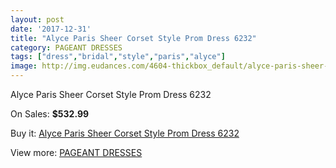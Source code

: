 ```yaml
---
layout: post
date: '2017-12-31'
title: "Alyce Paris Sheer Corset Style Prom Dress 6232"
category: PAGEANT DRESSES
tags: ["dress","bridal","style","paris","alyce"]
image: http://img.eudances.com/4604-thickbox_default/alyce-paris-sheer-corset-style-prom-dress-6232.jpg
---
```

Alyce Paris Sheer Corset Style Prom Dress 6232

On Sales: **$532.99**
<a href="https://www.eudances.com/en/pageant-dresses/1546-alyce-paris-sheer-corset-style-prom-dress-6232.html"><amp-img layout="responsive" width="600" height="600" src="//img.eudances.com/4604-thickbox_default/alyce-paris-sheer-corset-style-prom-dress-6232.jpg" alt="Alyce Paris Sheer Corset Style Prom Dress 6232 0" /></a>
<a href="https://www.eudances.com/en/pageant-dresses/1546-alyce-paris-sheer-corset-style-prom-dress-6232.html"><amp-img layout="responsive" width="600" height="600" src="//img.eudances.com/4605-thickbox_default/alyce-paris-sheer-corset-style-prom-dress-6232.jpg" alt="Alyce Paris Sheer Corset Style Prom Dress 6232 1" /></a>

Buy it: [Alyce Paris Sheer Corset Style Prom Dress 6232](https://www.eudances.com/en/pageant-dresses/1546-alyce-paris-sheer-corset-style-prom-dress-6232.html "Alyce Paris Sheer Corset Style Prom Dress 6232")

View more: [PAGEANT DRESSES](https://www.eudances.com/en/16-pageant-dresses "PAGEANT DRESSES")
